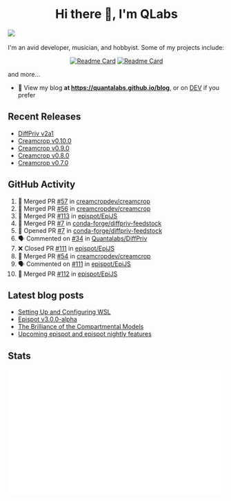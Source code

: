 <h1 align="center">Hi there 👋, I'm QLabs </h1>
<img src="https://i.ibb.co/mbr1j6p/Qlabs.png" width="1000px">

I'm an avid developer, musician, and hobbyist. Some of my projects include:
<p align='center'><a href="https://github.com/Quantalabs/EpiJS"><img src="https://github-readme-stats.vercel.app/api/pin/?username=epispot&amp;repo=EpiJS" alt="Readme Card"></a>
<a href="https://github.com/Quantalabs/NCOVDashboard"><img src="https://github-readme-stats.vercel.app/api/pin/?username=Quantalabs&amp;repo=NCOVDashboard" alt="Readme Card"></a></p>


and more...

- 📜 View my blog **at https://quantalabs.github.io/blog**, or on [DEV](https://dev.to/Quantalabs) if you prefer

## Recent Releases
- [DiffPriv v2a1](https://github.com/Quantalabs/DiffPriv/releases/tag/v2.0.0-alpha1)
- [Creamcrop v0.10.0](https://github.com/creamcropdev/creamcrop/releases/tag/v0.10.0)
- [Creamcrop v0.9.0](https://github.com/creamcropdev/creamcrop/releases/tag/v0.9.0)
- [Creamcrop v0.8.0](https://github.com/creamcropdev/creamcrop/releases/tag/v0.8.0)
- [Creamcrop v0.7.0](https://github.com/creamcropdev/creamcrop/releases/tag/v0.7.0)

## GitHub Activity
<!--START_SECTION:activity-->
1. 🎉 Merged PR [#57](https://github.com/creamcropdev/creamcrop/pull/57) in [creamcropdev/creamcrop](https://github.com/creamcropdev/creamcrop)
2. 🎉 Merged PR [#56](https://github.com/creamcropdev/creamcrop/pull/56) in [creamcropdev/creamcrop](https://github.com/creamcropdev/creamcrop)
3. 🎉 Merged PR [#113](https://github.com/epispot/EpiJS/pull/113) in [epispot/EpiJS](https://github.com/epispot/EpiJS)
4. 🎉 Merged PR [#7](https://github.com/conda-forge/diffpriv-feedstock/pull/7) in [conda-forge/diffpriv-feedstock](https://github.com/conda-forge/diffpriv-feedstock)
5. 💪 Opened PR [#7](https://github.com/conda-forge/diffpriv-feedstock/pull/7) in [conda-forge/diffpriv-feedstock](https://github.com/conda-forge/diffpriv-feedstock)
6. 🗣 Commented on [#34](https://github.com/Quantalabs/DiffPriv/issues/34) in [Quantalabs/DiffPriv](https://github.com/Quantalabs/DiffPriv)
7. ❌ Closed PR [#111](https://github.com/epispot/EpiJS/pull/111) in [epispot/EpiJS](https://github.com/epispot/EpiJS)
8. 🎉 Merged PR [#54](https://github.com/creamcropdev/creamcrop/pull/54) in [creamcropdev/creamcrop](https://github.com/creamcropdev/creamcrop)
9. 🗣 Commented on [#111](https://github.com/epispot/EpiJS/issues/111) in [epispot/EpiJS](https://github.com/epispot/EpiJS)
10. 🎉 Merged PR [#112](https://github.com/epispot/EpiJS/pull/112) in [epispot/EpiJS](https://github.com/epispot/EpiJS)
<!--END_SECTION:activity-->

## Latest blog posts
<!-- BLOG-POST-LIST:START -->
- [Setting Up and Configuring WSL](https://dev.to/quantalabs/setting-up-and-configuring-wsl-392c)
- [Epispot v3.0.0-alpha](https://dev.to/epispot/epispot-v3-0-0-alpha-5heh)
- [The Brilliance of the Compartmental Models](https://dev.to/quantalabs/the-brilliance-of-the-compartmental-models-1j99)
- [Upcoming epispot and epispot nightly features](https://dev.to/epispot/upcoming-epispot-and-epispot-nightly-features-52ep)
<!-- BLOG-POST-LIST:END -->


## Stats
<p align="center"><img src="https://github.com/Quantalabs/github-stats/raw/master/generated/languages.svg" alt="Language Stats"><br>

